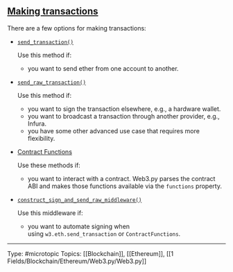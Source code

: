 ## [Making transactions](https://web3py.readthedocs.io/en/v5/examples.html#id6)[](https://web3py.readthedocs.io/en/v5/examples.html#making-transactions "Permalink to this headline")

There are a few options for making transactions:

-   [`send_transaction()`](https://web3py.readthedocs.io/en/v5/web3.eth.html#web3.eth.Eth.send_transaction "web3.eth.Eth.send_transaction")
    
    Use this method if:
    
    -   you want to send ether from one account to another.
    
-   [`send_raw_transaction()`](https://web3py.readthedocs.io/en/v5/web3.eth.html#web3.eth.Eth.send_raw_transaction "web3.eth.Eth.send_raw_transaction")
    
    Use this method if:
    
    -   you want to sign the transaction elsewhere, e.g., a hardware wallet.
    -   you want to broadcast a transaction through another provider, e.g., Infura.
    -   you have some other advanced use case that requires more flexibility.
    
-   [Contract Functions](https://web3py.readthedocs.io/en/v5/contracts.html#contract-functions)
    
    Use these methods if:
    
    -   you want to interact with a contract. Web3.py parses the contract ABI and makes those functions available via the `functions` property.
    
-   [`construct_sign_and_send_raw_middleware()`](https://web3py.readthedocs.io/en/v5/middleware.html#web3.middleware.construct_sign_and_send_raw_middleware "web3.middleware.construct_sign_and_send_raw_middleware")
    
    Use this middleware if:
    
    -   you want to automate signing when using `w3.eth.send_transaction` or `ContractFunctions`.


___
Type: #microtopic 
Topics: [[Blockchain]], [[Ethereum]], [[1 Fields/Blockchain/Ethereum/Web3.py/Web3.py]]

